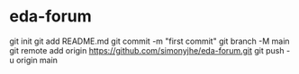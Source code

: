 # eda-forum
git init
git add README.md
git commit -m "first commit"
git branch -M main
git remote add origin https://github.com/simonyjhe/eda-forum.git
git push -u origin main
